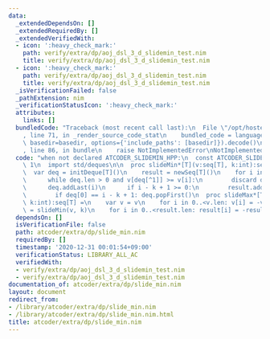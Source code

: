 ```yaml
---
data:
  _extendedDependsOn: []
  _extendedRequiredBy: []
  _extendedVerifiedWith:
  - icon: ':heavy_check_mark:'
    path: verify/extra/dp/aoj_dsl_3_d_slidemin_test.nim
    title: verify/extra/dp/aoj_dsl_3_d_slidemin_test.nim
  - icon: ':heavy_check_mark:'
    path: verify/extra/dp/aoj_dsl_3_d_slidemin_test.nim
    title: verify/extra/dp/aoj_dsl_3_d_slidemin_test.nim
  _isVerificationFailed: false
  _pathExtension: nim
  _verificationStatusIcon: ':heavy_check_mark:'
  attributes:
    links: []
  bundledCode: "Traceback (most recent call last):\n  File \"/opt/hostedtoolcache/Python/3.10.0/x64/lib/python3.10/site-packages/onlinejudge_verify/documentation/build.py\"\
    , line 71, in _render_source_code_stat\n    bundled_code = language.bundle(stat.path,\
    \ basedir=basedir, options={'include_paths': [basedir]}).decode()\n  File \"/opt/hostedtoolcache/Python/3.10.0/x64/lib/python3.10/site-packages/onlinejudge_verify/languages/nim.py\"\
    , line 86, in bundle\n    raise NotImplementedError\nNotImplementedError\n"
  code: "when not declared ATCODER_SLIDEMIN_HPP:\n  const ATCODER_SLIDEMIN_HPP* =\
    \ 1\n  import std/deques\n\n  proc slideMin*[T](v:seq[T], k:int):seq[T] =\n  \
    \  var deq = initDeque[T]()\n    result = newSeq[T]()\n    for i in 0..<v.len:\n\
    \      while deq.len > 0 and v[deq[^1]] >= v[i]:\n        discard deq.popLast()\n\
    \      deq.addLast(i)\n      if i - k + 1 >= 0:\n        result.add(v[deq[0]])\n\
    \        if deq[0] == i - k + 1: deq.popFirst()\n  proc slideMax*[T](v:seq[T],\
    \ k:int):seq[T] =\n    var v = v\n    for i in 0..<v.len: v[i] = -v[i]\n    result\
    \ = slideMin(v, k)\n    for i in 0..<result.len: result[i] = -result[i]\n"
  dependsOn: []
  isVerificationFile: false
  path: atcoder/extra/dp/slide_min.nim
  requiredBy: []
  timestamp: '2020-12-31 00:01:54+09:00'
  verificationStatus: LIBRARY_ALL_AC
  verifiedWith:
  - verify/extra/dp/aoj_dsl_3_d_slidemin_test.nim
  - verify/extra/dp/aoj_dsl_3_d_slidemin_test.nim
documentation_of: atcoder/extra/dp/slide_min.nim
layout: document
redirect_from:
- /library/atcoder/extra/dp/slide_min.nim
- /library/atcoder/extra/dp/slide_min.nim.html
title: atcoder/extra/dp/slide_min.nim
---
```

